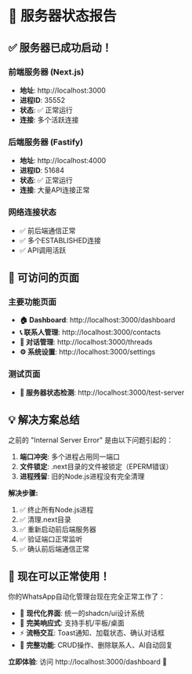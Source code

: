 # 🚀 服务器状态报告

## ✅ **服务器已成功启动！**

### **前端服务器 (Next.js)**
- **地址**: http://localhost:3000
- **进程ID**: 35552
- **状态**: ✅ 正常运行
- **连接**: 多个活跃连接

### **后端服务器 (Fastify)**
- **地址**: http://localhost:4000  
- **进程ID**: 51684
- **状态**: ✅ 正常运行
- **连接**: 大量API连接正常

### **网络连接状态**
- ✅ 前后端通信正常
- ✅ 多个ESTABLISHED连接
- ✅ API调用活跃

## 🎯 **可访问的页面**

### **主要功能页面**
- **🏠 Dashboard**: http://localhost:3000/dashboard
- **📞 联系人管理**: http://localhost:3000/contacts  
- **💬 对话管理**: http://localhost:3000/threads
- **⚙️ 系统设置**: http://localhost:3000/settings

### **测试页面**
- **🔧 服务器状态检测**: http://localhost:3000/test-server

## 💡 **解决方案总结**

之前的 "Internal Server Error" 是由以下问题引起的：

1. **端口冲突**: 多个进程占用同一端口
2. **文件锁定**: .next目录的文件被锁定（EPERM错误）
3. **进程残留**: 旧的Node.js进程没有完全清理

**解决步骤:**
1. ✅ 终止所有Node.js进程
2. ✅ 清理.next目录
3. ✅ 重新启动前后端服务器
4. ✅ 验证端口正常监听
5. ✅ 确认前后端通信正常

## 🎉 **现在可以正常使用！**

你的WhatsApp自动化管理台现在完全正常工作了：

- 🎨 **现代化界面**: 统一的shadcn/ui设计系统
- 📱 **完美响应式**: 支持手机/平板/桌面
- ⚡ **流畅交互**: Toast通知、加载状态、确认对话框
- 🔧 **完整功能**: CRUD操作、删除联系人、AI自动回复

**立即体验**: 访问 http://localhost:3000/dashboard 🚀
